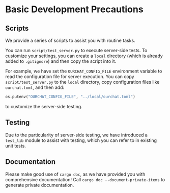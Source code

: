 # Basic Development Precautions

## Scripts

We provide a series of scripts to assist you with routine tasks.

You can run `script/test_server.py` to execute server-side tests. To customize your settings, you can create a `local` directory (which is already added to `.gitignore`) and then copy the script into it.

For example, we have set the `OURCHAT_CONFIG_FILE` environment variable to read the configuration file for server execution. You can copy `script/test_server.py` to the `local` directory, copy configuration files like `ourchat.toml`, and then add:

```python
os.putenv("OURCHAT_CONFIG_FILE", "../local/ourchat.toml")
```

to customize the server-side testing.

## Testing

Due to the particularity of server-side testing, we have introduced a `test_lib` module to assist with testing, which you can refer to in existing unit tests.

## Documentation

Please make good use of `cargo doc`, as we have provided you with comprehensive documentation! Call `cargo doc --document-private-items` to generate private documentation.
